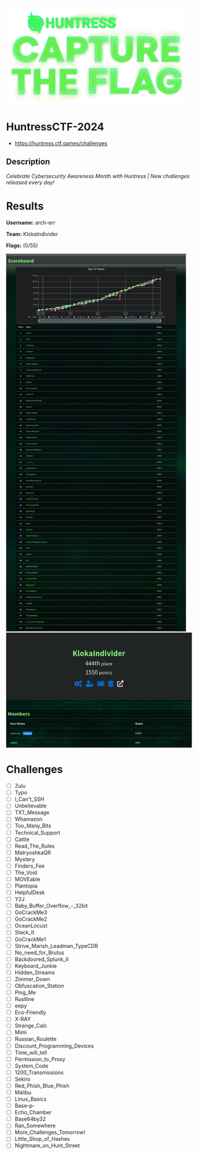 ![logo](assets/logo.png)


# HuntressCTF-2024
- https://huntress.ctf.games/challenges

## Description
*Celebrate Cybersecurity Awareness Month with Huntress | New challenges released every day!*

# Results
**Username:** arch-err

**Team:** KlokaIndivider


**Flags:** (0/55)

![ ](assets/scoreboard.png)
![ ](assets/team-score.png)

# Challenges
- [ ] Zulu
- [ ] Typo
- [ ] I_Can't_SSH
- [ ] Unbelievable
- [ ] TXT_Message
- [ ] Whamazon
- [ ] Too_Many_Bits
- [ ] Technical_Support
- [ ] Cattle
- [ ] Read_The_Rules
- [ ] MatryoshkaQR
- [ ] Mystery
- [ ] Finders_Fee
- [ ] The_Void
- [ ] MOVEable
- [ ] Plantopia
- [ ] HelpfulDesk
- [ ] Y2J
- [ ] Baby_Buffer_Overflow_-_32bit
- [ ] GoCrackMe3
- [ ] GoCrackMe2
- [ ] OceanLocust
- [ ] Stack_It
- [ ] GoCrackMe1
- [ ] Strive_Marish_Leadman_TypeCDR
- [ ] No_need_for_Brutus
- [ ] Backdoored_Splunk_II
- [ ] Keyboard_Junkie
- [ ] Hidden_Streams
- [ ] Zimmer_Down
- [ ] Obfuscation_Station
- [ ] Ping_Me
- [ ] Rustline
- [ ] eepy
- [ ] Eco-Friendly
- [ ] X-RAY
- [ ] Strange_Calc
- [ ] Mimi
- [ ] Russian_Roulette
- [ ] Discount_Programming_Devices
- [ ] Time_will_tell
- [ ] Permission_to_Proxy
- [ ] System_Code
- [ ] 1200_Transmissions
- [ ] Sekiro
- [ ] Red_Phish_Blue_Phish
- [ ] Malibu
- [ ] Linux_Basics
- [ ] Base-p-
- [ ] Echo_Chamber
- [ ] Base64by32
- [ ] Ran_Somewhere
- [ ] More_Challenges_Tomorrow!
- [ ] Little_Shop_of_Hashes
- [ ] Nightmare_on_Hunt_Street
